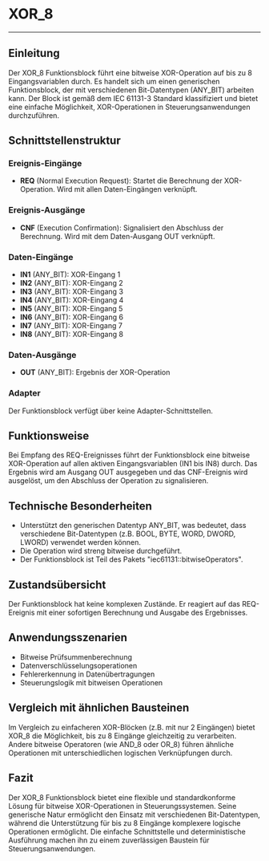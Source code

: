 # XOR_8

* * * * * * * * * *
## Einleitung
Der XOR_8 Funktionsblock führt eine bitweise XOR-Operation auf bis zu 8 Eingangsvariablen durch. Es handelt sich um einen generischen Funktionsblock, der mit verschiedenen Bit-Datentypen (ANY_BIT) arbeiten kann. Der Block ist gemäß dem IEC 61131-3 Standard klassifiziert und bietet eine einfache Möglichkeit, XOR-Operationen in Steuerungsanwendungen durchzuführen.

## Schnittstellenstruktur

### **Ereignis-Eingänge**
- **REQ** (Normal Execution Request): Startet die Berechnung der XOR-Operation. Wird mit allen Daten-Eingängen verknüpft.

### **Ereignis-Ausgänge**
- **CNF** (Execution Confirmation): Signalisiert den Abschluss der Berechnung. Wird mit dem Daten-Ausgang OUT verknüpft.

### **Daten-Eingänge**
- **IN1** (ANY_BIT): XOR-Eingang 1
- **IN2** (ANY_BIT): XOR-Eingang 2
- **IN3** (ANY_BIT): XOR-Eingang 3
- **IN4** (ANY_BIT): XOR-Eingang 4
- **IN5** (ANY_BIT): XOR-Eingang 5
- **IN6** (ANY_BIT): XOR-Eingang 6
- **IN7** (ANY_BIT): XOR-Eingang 7
- **IN8** (ANY_BIT): XOR-Eingang 8

### **Daten-Ausgänge**
- **OUT** (ANY_BIT): Ergebnis der XOR-Operation

### **Adapter**
Der Funktionsblock verfügt über keine Adapter-Schnittstellen.

## Funktionsweise
Bei Empfang des REQ-Ereignisses führt der Funktionsblock eine bitweise XOR-Operation auf allen aktiven Eingangsvariablen (IN1 bis IN8) durch. Das Ergebnis wird am Ausgang OUT ausgegeben und das CNF-Ereignis wird ausgelöst, um den Abschluss der Operation zu signalisieren.

## Technische Besonderheiten
- Unterstützt den generischen Datentyp ANY_BIT, was bedeutet, dass verschiedene Bit-Datentypen (z.B. BOOL, BYTE, WORD, DWORD, LWORD) verwendet werden können.
- Die Operation wird streng bitweise durchgeführt.
- Der Funktionsblock ist Teil des Pakets "iec61131::bitwiseOperators".

## Zustandsübersicht
Der Funktionsblock hat keine komplexen Zustände. Er reagiert auf das REQ-Ereignis mit einer sofortigen Berechnung und Ausgabe des Ergebnisses.

## Anwendungsszenarien
- Bitweise Prüfsummenberechnung
- Datenverschlüsselungsoperationen
- Fehlererkennung in Datenübertragungen
- Steuerungslogik mit bitweisen Operationen

## Vergleich mit ähnlichen Bausteinen
Im Vergleich zu einfacheren XOR-Blöcken (z.B. mit nur 2 Eingängen) bietet XOR_8 die Möglichkeit, bis zu 8 Eingänge gleichzeitig zu verarbeiten. Andere bitweise Operatoren (wie AND_8 oder OR_8) führen ähnliche Operationen mit unterschiedlichen logischen Verknüpfungen durch.

## Fazit
Der XOR_8 Funktionsblock bietet eine flexible und standardkonforme Lösung für bitweise XOR-Operationen in Steuerungssystemen. Seine generische Natur ermöglicht den Einsatz mit verschiedenen Bit-Datentypen, während die Unterstützung für bis zu 8 Eingänge komplexere logische Operationen ermöglicht. Die einfache Schnittstelle und deterministische Ausführung machen ihn zu einem zuverlässigen Baustein für Steuerungsanwendungen.
